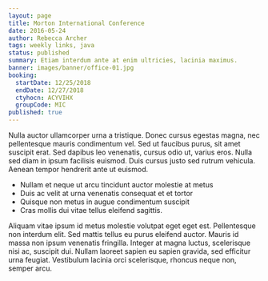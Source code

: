 ```yaml
---
layout: page
title: Morton International Conference
date: 2016-05-24
author: Rebecca Archer
tags: weekly links, java
status: published
summary: Etiam interdum ante at enim ultricies, lacinia maximus.
banner: images/banner/office-01.jpg
booking:
  startDate: 12/25/2018
  endDate: 12/27/2018
  ctyhocn: ACYVIHX
  groupCode: MIC
published: true
---
```

Nulla auctor ullamcorper urna a tristique. Donec cursus egestas magna, nec pellentesque mauris condimentum vel. Sed ut faucibus purus, sit amet suscipit erat. Sed dapibus leo venenatis, cursus odio ut, varius eros. Nulla sed diam in ipsum facilisis euismod. Duis cursus justo sed rutrum vehicula. Aenean tempor hendrerit ante ut euismod.

* Nullam et neque ut arcu tincidunt auctor molestie at metus
* Duis ac velit at urna venenatis consequat et et tortor
* Quisque non metus in augue condimentum suscipit
* Cras mollis dui vitae tellus eleifend sagittis.

Aliquam vitae ipsum id metus molestie volutpat eget eget est. Pellentesque non interdum elit. Sed mattis tellus eu purus eleifend auctor. Mauris id massa non ipsum venenatis fringilla. Integer at magna luctus, scelerisque nisi ac, suscipit dui. Nullam laoreet sapien eu sapien gravida, sed efficitur urna feugiat. Vestibulum lacinia orci scelerisque, rhoncus neque non, semper arcu.
